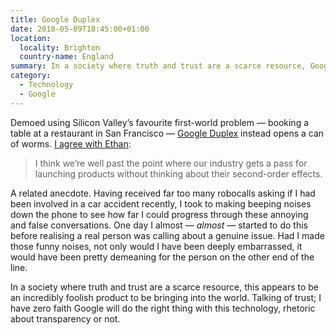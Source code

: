```yaml
---
title: Google Duplex
date: 2018-05-09T18:45:00+01:00
location:
  locality: Brighton
  country-name: England
summary: In a society where truth and trust are a scarce resource, Google introduce an incredibly foolish product.
category:
  - Technology
  - Google
---
```

Demoed using Silicon Valley’s favourite first-world problem — booking a table at a restaurant in San Francisco — [Google Duplex][1] instead opens a can of worms. [I agree with Ethan][2]:

> I think we’re well past the point where our industry gets a pass for launching products without thinking about their second-order effects.

A related anecdote. Having received far too many robocalls asking if I had been involved in a car accident recently, I took to making beeping noises down the phone to see how far I could progress through these annoying and false conversations. One day I almost — *almost* — started to do this before realising a real person was calling about a genuine issue. Had I made those funny noises, not only would I have been deeply embarrassed, it would have been pretty demeaning for the person on the other end of the line.

In a society where truth and trust are a scarce resource, this appears to be an incredibly foolish product to be bringing into the world. Talking of trust; I have zero faith Google will do the right thing with this technology, rhetoric about transparency or not.

[1]: https://ai.googleblog.com/2018/05/duplex-ai-system-for-natural-conversation.html
[2]: https://ethanmarcotte.com/wrote/kumiho/
